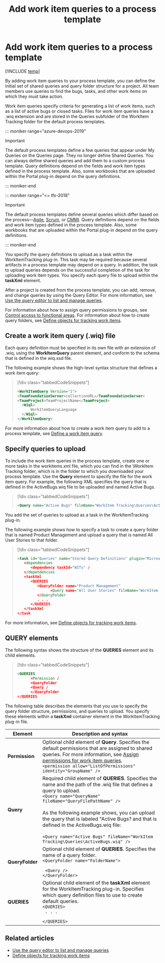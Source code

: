 ﻿---
title: Add work item queries to a process template
titleSuffix: Azure DevOps & TFS
description: Define the initial set of shared queries and query folder structure for a project in Team Foundation Server
ms.technology: devops-agile
ms.assetid: 74f21c5c-76a0-4b0f-9cdf-d599f7a08eeb
ms.author: kaelli
ms.topic: reference
ms.date: 04/11/2019
---

# Add work item queries to a process template

[!INCLUDE [temp](../../includes/customization-phase-0-and-1-plus-version-header.md)]

By adding work item queries to your process template, you can define the initial set of shared queries and query folder structure for a project. All team members use queries to find the bugs, tasks, and other work items on which they must take action.

Work item queries specify criteria for generating a list of work items, such as a list of active bugs or closed tasks. Files for work item queries have a .wiq extension and are stored in the Queries subfolder of the WorkItem Tracking folder for the default process templates.

::: moniker range="azure-devops-2019"

> [!IMPORTANT]  
> The default process templates define a few queries that appear under My Queries on the Queries page. They no longer define Shared Queries. You can always define shared queries and add them to a custom process template. Query definitions depend on the fields and work item types defined in the process template. Also, some workbooks that are uploaded within the Portal plug-in depend on the query definitions.

::: moniker-end

::: moniker range="<= tfs-2018"

> [!IMPORTANT]  
> The default process templates define several queries which differ based on the process&mdash;[Agile](../../boards/work-items/guidance/agile-process.md), [Scrum](../../boards/work-items/guidance/scrum-process.md), or [CMMI](../../boards/work-items/guidance/cmmi-process.md). Query definitions depend on the fields and work item types defined in the process template. Also, some workbooks that are uploaded within the Portal plug-in depend on the query definitions.

::: moniker-end

You specify the query definitions to upload as a task within the WorkItemTracking plug-in. This task may be required because several artifacts in a process template may depend on a query. In addition, the task to upload queries depends on the successful completion of the task for uploading work item types. You specify each query file to upload within the **taskXml** element.

After a project is created from the process template, you can add, remove, and change queries by using the Query Editor. For more information, see [Use the query editor to list and manage queries](../../boards/queries/using-queries.md).

For information about how to assign query permissions to groups, see [Control access to functional areas](control-access-to-functional-areas.md). For information about how to create query folders, see [Define objects for tracking work items](define-objects-track-work-items-plug-in.md).

<a name="create"></a>

## Create a work item query (.wiq) file

Each query definition must be specified in its own file with an extension of .wiq, using the **WorkItemQuery** parent element, and conform to the schema that is defined in the wiq.xsd file.

The following example shows the high-level syntax structure that defines a work item query:

> [!div class="tabbedCodeSnippets"]
>
> ```XML
> <WorkItemQuery Version="1">
> <TeamFoundationServer>collectionURL</TeamFoundationServer>
> <TeamProject>TeamProjectName</TeamProject>
>   <Wiql>
>       WorkItemQueryLanguage
>   </Wiql>
> </WorkItemQuery>
> ```

For more information about how to create a work item query to add to a process template, see [Define a work item query](define-work-item-query-process-template.md).

<a name="upload"></a>

## Specify queries to upload

To include the work item queries in the process template, create one or more tasks in the workitems.xml file, which you can find in the \WorkItem Tracking folder, which is in the folder to which you downloaded your process template. Use the **Query** element to specify the file for the work item query. For example, the following XML specifies the query that is defined in the ActiveBugs.wiq file to be uploaded and named Active Bugs.

> [!div class="tabbedCodeSnippets"]
>
> ```XML
> <Query name="Active Bugs" fileName="WorkItem Tracking\Queries\ActiveBugs.wiq" /
> ```

You add the set of queries to upload as a task in the WorkItemTracking plug-in.

The following example shows how to specify a task to create a query folder that is named Product Management and upload a query that is named All User Stories to that folder.

> [!div class="tabbedCodeSnippets"]
>
> ```XML
> <task id="Queries" name="Stored Query Definitions" plugin="Microsoft.ProjectCreationWizard.WorkItemTracking" completionMessage=" Work item queries uploaded" /
>    <dependencies
>       <dependency taskId="WITs" /
>    </dependencies
>    <taskXml
>       <QUERIES
>          <QueryFolder name="Product Management"
>                <Query name="All User Stories" fileName="WorkItem Tracking\Queries\AllUserStories.wiq" /
>          </QueryFolder
>          . . .
>       </QUERIES
>    </taskXml
> </task
> ```

For more information, see [Define objects for tracking work items](define-objects-track-work-items-plug-in.md).

<a name="elements"></a>

## QUERY elements

The following syntax shows the structure of the **QUERIES** element and its child elements.

> [!div class="tabbedCodeSnippets"]
>
> ```XML
> <QUERIES
>       <Permission /
>       <QueryFolder
>       <Query /
>       </QueryFolder
> </QUERIES
> ```

The following table describes the elements that you use to specify the query folder structure, permissions, and queries to upload. You specify these elements within a **taskXml** container element in the WorkItemTracking plug-in file.

| Element         | Description and syntax                                                                                                                                                                                                                                                                                                                                                                                                                        |
| --------------- | --------------------------------------------------------------------------------------------------------------------------------------------------------------------------------------------------------------------------------------------------------------------------------------------------------------------------------------------------------------------------------------------------------------------------------------------- |
| **Permission**  | Optional child element of **Query**. Specifies the default permissions that are assigned to shared queries. For more information, see [Assign permissions for work item queries](control-access-to-functional-areas.md#Queries).<br />`<permission allow="ListOfPermissions" identity="GroupName" />`                                                                                                                                         |
| **Query**       | Required child element of **QUERIES**. Specifies the name and the path of the .wiq file that defines a query to upload.<br />`<Query name="QueryName" fileName="QueryFilePathName" />`<br /><br /> As the following example shows, you can upload the query that is labeled "Active Bugs? and that is defined in the ActiveBugs.wiq file:<br /><br />`<Query name="Active Bugs" fileName="WorkItem Tracking\Queries\ActiveBugs.wiq" />`<br /> |
| **QueryFolder** | Optional child element of **QUERIES**. Specifies the name of a query folder.<br/><code>&lt;QueryFolder name="FolderName"&gt; <br/> &lt;Query /&gt; <br/>&lt;/QueryFolder&gt; </code>                                                                                                                                                                                                                                                          |
| **QUERIES**     | Optional child element of the **taskXml** element for the WorkItemTracking plug-in. Specifies which query definition files to use to create default queries.<br/><code>&lt;QUERIES&gt; <br/> . . . <br/>&lt;/QUERIES&gt; </code>                                                                                                                                                                                                              |

## Related articles

- [Use the query editor to list and manage queries](../../boards/queries/using-queries.md)
- [Define objects for tracking work items](define-objects-track-work-items-plug-in.md)
